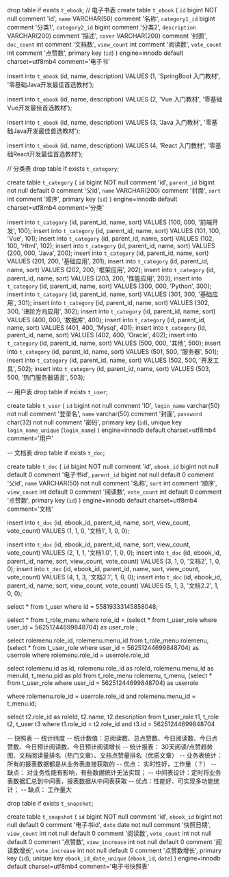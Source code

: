 drop table if exists `t_ebook`;
// 电子书表
create table  `t_ebook` (
`id` bigint NOT null comment 'id',
`name` VARCHAR(50) comment '名称',
`category1_id` bigint comment '分类1',
`category2_id` bigint comment '分类2',
`description` VARCHAR(200) comment '描述',
`cover` VARCHAR(200) comment '封面',
`doc_count` int comment '文档数',
`view_count` int comment '阅读数',
`vote_count` int comment '点赞数',
primary key (`id`)
) engine=innodb default charset=utf8mb4 comment='电子书'

insert into `t_ebook` (id, name, description) VALUES (1, 'SpringBoot 入门教材', '零基础Java开发最佳首选教材');

insert into `t_ebook` (id, name, description) VALUES (2, 'Vue 入门教材', '零基础Vue开发最佳首选教材');

insert into `t_ebook` (id, name, description) VALUES (3, 'Java 入门教材', '零基础Java开发最佳首选教材');

insert into `t_ebook` (id, name, description) VALUES (4, 'React 入门教材', '零基础React开发最佳首选教材');

// 分类表
drop table if exists `t_category`;

create table  `t_category` (
`id` bigint NOT null comment 'id',
`parent_id` bigint not null default 0 comment '父id',
`name` VARCHAR(200) comment '封面',
`sort` int comment '顺序',
primary key (`id`)
) engine=innodb default charset=utf8mb4 comment='分类'

insert into `t_category` (id, parent_id, name, sort) VALUES (100, 000, '前端开发', 100);
insert into `t_category` (id, parent_id, name, sort) VALUES (101, 100, 'Vue', 101);
insert into `t_category` (id, parent_id, name, sort) VALUES (102, 100, 'Html', 102);
insert into `t_category` (id, parent_id, name, sort) VALUES (200, 000, 'Java', 200);
insert into `t_category` (id, parent_id, name, sort) VALUES (201, 200, '基础应用', 201);
insert into `t_category` (id, parent_id, name, sort) VALUES (202, 200, '框架应用', 202);
insert into `t_category` (id, parent_id, name, sort) VALUES (203, 200, '性能应用', 203);
insert into `t_category` (id, parent_id, name, sort) VALUES (300, 000, 'Python', 300);
insert into `t_category` (id, parent_id, name, sort) VALUES (301, 300, '基础应用', 301);
insert into `t_category` (id, parent_id, name, sort) VALUES (302, 300, '进阶方向应用', 302);
insert into `t_category` (id, parent_id, name, sort) VALUES (400, 000, '数据库', 400);
insert into `t_category` (id, parent_id, name, sort) VALUES (401, 400, 'Mysql', 401);
insert into `t_category` (id, parent_id, name, sort) VALUES (402, 400, 'Oracle', 402);
insert into `t_category` (id, parent_id, name, sort) VALUES (500, 000, '其他', 500);
insert into `t_category` (id, parent_id, name, sort) VALUES (501, 500, '服务器', 501);
insert into `t_category` (id, parent_id, name, sort) VALUES (502, 500, '开发工具', 502);
insert into `t_category` (id, parent_id, name, sort) VALUES (503, 500, '热门服务器语言', 503);

-- 用户表
drop table if exists `t_user`;

create table `t_user` (
`id` bigint not null comment 'ID',
`login_name` varchar(50) not null comment '登录名',
`name` varchar(50) comment '封面',
`password` char(32) not null comment '密码',
primary key (`id`),
unique key `login_name_unique` (`login_name`)
) engine=innodb default charset=utf8mb4 comment='用户'


-- 文档表
drop table if exists `t_doc`;

create table `t_doc` (
`id` bigint NOT null comment 'id',
`ebook_id` bigint not null default 0 comment '电子书id',
`parent_id` bigint not null default 0 comment '父id',
`name` VARCHAR(50) not null comment '名称',
`sort` int comment '顺序',
`view_count` int default 0 comment '阅读数',
`vote_count` int default 0 comment '点赞数',
primary key (`id`)
) engine=innodb default charset=utf8mb4 comment='文档'

insert into `t_doc` (id, ebook_id, parent_id, name, sort, view_count, vote_count) VALUES (1, 1, 0, '文档1', 1, 0, 0);

insert into `t_doc` (id, ebook_id, parent_id, name, sort, view_count, vote_count) VALUES (2, 1, 1, '文档1.0', 1, 0, 0);
insert into `t_doc` (id, ebook_id, parent_id, name, sort, view_count, vote_count) VALUES (3, 1, 0, '文档2', 1, 0, 0);
insert into `t_doc` (id, ebook_id, parent_id, name, sort, view_count, vote_count) VALUES (4, 1, 3, '文档2.1', 1, 0, 0);
insert into `t_doc` (id, ebook_id, parent_id, name, sort, view_count, vote_count) VALUES (5, 1, 3, '文档2.2', 1, 0, 0);





select * from t_user where id = 55819333145858048;

select * from t_role_menu where role_id = (select * from t_user_role where user_id = 56251244699848704) as user_role ;


select rolemenu.role_id, rolemenu.menu_id from t_role_menu rolemenu, (select * from t_user_role where user_id = 56251244699848704) as userrole  where rolemenu.role_id = userrole.role_id

select rolemenu.id as id, rolemenu.role_id as roleId, rolemenu.menu_id as menuId, t_menu.pid as pId
from
t_role_menu rolemenu,
t_menu,
(select * from t_user_role where user_id = 56251244699848704) as userrole

where rolemenu.role_id = userrole.role_id and rolemenu.menu_id = t_menu.id;


select t2.role_id as roleId, t2.name, t2.description
from t_user_role t1, t_role t2, t_user t3
where t1.role_id = t2.role_id and t3.id = 56251244699848704



-- 快照表
-- 统计纬度
-- 统计数值：总阅读数、总点赞数、今日阅读数、今日点赞数、今日预计阅读数、今日预计阅读增长
-- 统计报表： 30天阅读/点赞趋势图、文档阅读量排名（热门文章）、文档点赞量排名（优质文章）
-- 业务表统计：所有的报表数据都是从业务表直接获取的
-- 优点： 实时性好，工作量（？）
-- 缺点： 对业务性能有影响，有些数据统计无法实现；
-- 中间表设计：定时将业务表数据汇总到中间表，报表数据从中间表获取
-- 优点：性能好、可实现多功能统计；
-- 缺点： 工作量大


drop table if exists `t_snapshot`;

create table `t_snapshot` (
`id` bigint NOT null comment 'id',
`ebook_id` bigint not null default 0 comment '电子书id',
`date` date not null comment '快照日期',
`view_count` int not null default 0 comment '阅读数',
`vote_count` int not null default 0 comment '点赞数',
`view_increase` int not null default 0 comment '阅读数增长',
`vote_increase` int not null default 0 comment '点赞数增长',
primary key (`id`),
unique key `ebook_id_date_unique` (`ebook_id`, `date`)
) engine=innodb default charset=utf8mb4 comment='电子书快照表'




